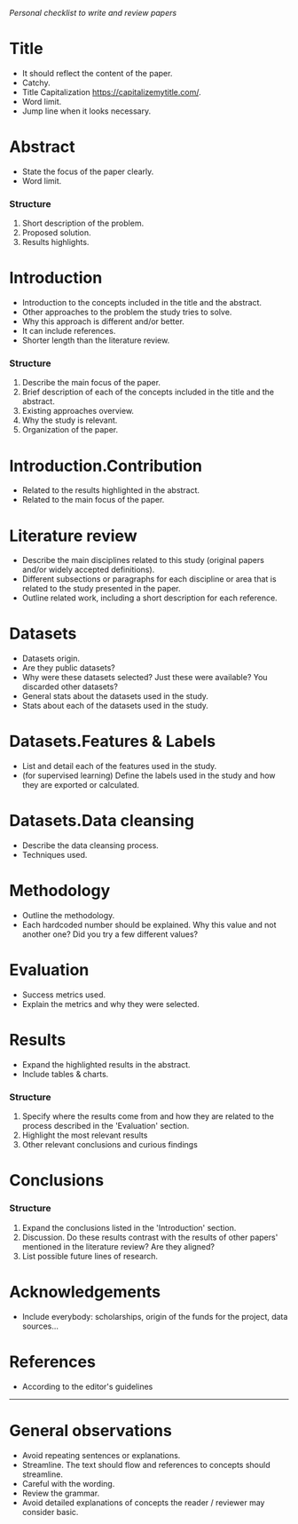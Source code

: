 _Personal checklist to write and review papers_

# Title
- It should reflect the content of the paper.
- Catchy.
- Title Capitalization https://capitalizemytitle.com/.
- Word limit.
- Jump line when it looks necessary.

# Abstract
- State the focus of the paper clearly.
- Word limit.

### Structure
1. Short description of the problem.
2. Proposed solution.
3. Results highlights.

# Introduction
- Introduction to the concepts included in the title and the abstract.
- Other approaches to the problem the study tries to solve.
- Why this approach is different and/or better.
- It can include references.
- Shorter length than the literature review.

### Structure
1. Describe the main focus of the paper.
2. Brief description of each of the concepts included in the title and the abstract.
3. Existing approaches overview.
4. Why the study is relevant.
5. Organization of the paper.

# Introduction.Contribution
- Related to the results highlighted in the abstract.
- Related to the main focus of the paper.

# Literature review
- Describe the main disciplines related to this study (original papers and/or widely accepted definitions).
- Different subsections or paragraphs for each discipline or area that is related to the study presented in the paper.
- Outline related work, including a short description for each reference.

# Datasets
- Datasets origin.
- Are they public datasets?
- Why were these datasets selected? Just these were available? You discarded other datasets?
- General stats about the datasets used in the study.
- Stats about each of the datasets used in the study.

# Datasets.Features & Labels 
- List and detail each of the features used in the study.
- (for supervised learning) Define the labels used in the study and how they are exported or calculated.

# Datasets.Data cleansing
- Describe the data cleansing process.
- Techniques used.

# Methodology
- Outline the methodology. 
- Each hardcoded number should be explained. Why this value and not another one? Did you try a few different values?

# Evaluation
- Success metrics used.
- Explain the metrics and why they were selected.

# Results
- Expand the highlighted results in the abstract.
- Include tables & charts.

### Structure
1. Specify where the results come from and how they are related to the process described in the 'Evaluation' section.
2. Highlight the most relevant results
3. Other relevant conclusions and curious findings

# Conclusions

### Structure
1. Expand the conclusions listed in the 'Introduction' section.
2. Discussion. Do these results contrast with the results of other papers' mentioned in the literature review? Are they aligned? 
3. List possible future lines of research.

# Acknowledgements
- Include everybody: scholarships, origin of the funds for the project, data sources...

# References
- According to the editor's guidelines

--------------------------------------------------------------------------------------------------

# General observations
- Avoid repeating sentences or explanations.
- Streamline. The text should flow and references to concepts should streamline.
- Careful with the wording.
- Review the grammar.
- Avoid detailed explanations of concepts the reader / reviewer may consider basic.
